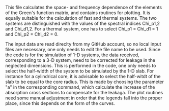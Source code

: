 This file calculates the space- and frequency dependence of the elements of the Green's function matrix, and contains routines for plotting. It is equally suitable for the calculation of fast and thermal systems. The two systems are distinguished with the values of the spectral indices Chi_p1,2 and Chi_d1,2. For a thermal system, one has to select  Chi_p1 = Chi_d1 = 1 and Chi_p2 = Chi_d2 = 0.

The input data are read direclty from my GitHub account, so no local input files are necessary, one only needs to edit the file name to be used. 
Since the code is for the simulation of 1-D systems, the data received, corresponding to a 3-D system, need to be corrected for leakaga in the neglected dimensions. This is performed in the code, one only needs to select the half-width of the system to be simulated by the 1-D slab. For instance for a cylindrical core, it is advisable to select the half-witdt of the slab to be equal to the core radius. This is made by choosing the parameter "a" in the corresponding command, which calculate the increase of the absorption cross sections to compensate for the leakaga. 
The plot routines need some manual adjustment in order that the legends fall into the proper place, since this depends on the form of the curves.
